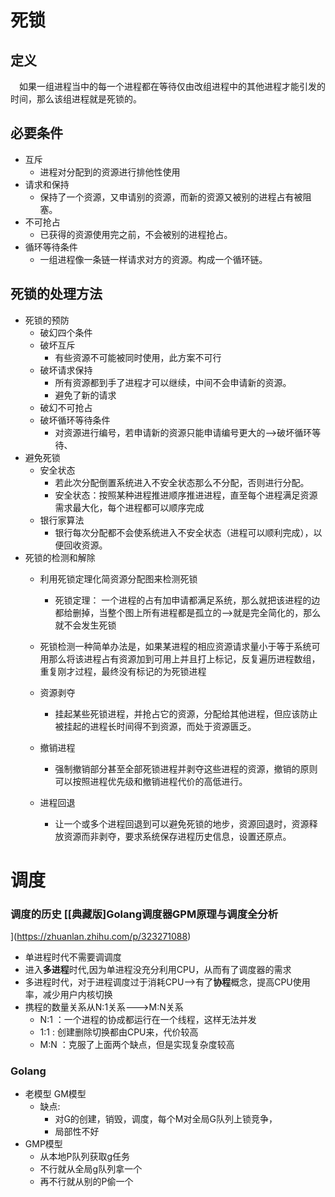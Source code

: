 死锁
==========
## 定义<br>
&emsp;如果一组进程当中的每一个进程都在等待仅由改组进程中的其他进程才能引发的时间，那么该组进程就是死锁的。
## 必要条件
- 互斥
  - 进程对分配到的资源进行排他性使用
- 请求和保持
  - 保持了一个资源，又申请别的资源，而新的资源又被别的进程占有被阻塞。
- 不可抢占
  - 已获得的资源使用完之前，不会被别的进程抢占。
- 循环等待条件
  - 一组进程像一条链一样请求对方的资源。构成一个循环链。
## 死锁的处理方法
- 死锁的预防
  - 破幻四个条件
  - 破坏互斥
    - 有些资源不可能被同时使用，此方案不可行
  - 破坏请求保持
    - 所有资源都到手了进程才可以继续，中间不会申请新的资源。
    - 避免了新的请求
  - 破幻不可抢占
  - 破坏循环等待条件
    - 对资源进行编号，若申请新的资源只能申请编号更大的-->破坏循环等待、
- 避免死锁
  - 安全状态
    - 若此次分配倒置系统进入不安全状态那么不分配，否则进行分配。
    - 安全状态：按照某种进程推进顺序推进进程，直至每个进程满足资源需求最大化，每个进程都可以顺序完成
  - 银行家算法
    - 银行每次分配都不会使系统进入不安全状态（进程可以顺利完成），以便回收资源。
- 死锁的检测和解除
  - 利用死锁定理化简资源分配图来检测死锁
    - 死锁定理：
      一个进程的占有加申请都满足系统，那么就把该进程的边都给删掉，当整个图上所有进程都是孤立的-->就是完全简化的，那么就不会发生死锁
    
  - 死锁检测一种简单办法是，如果某进程的相应资源请求量小于等于系统可用那么将该进程占有资源加到可用上并且打上标记，反复遍历进程数组，重复刚才过程，最终没有标记的为死锁进程
  - 资源剥夺
    - 挂起某些死锁进程，并抢占它的资源，分配给其他进程，但应该防止被挂起的进程长时间得不到资源，而处于资源匮乏。
  - 撤销进程
    - 强制撤销部分甚至全部死锁进程并剥夺这些进程的资源，撤销的原则可以按照进程优先级和撤销进程代价的高低进行。
  - 进程回退
    - 让一个或多个进程回退到可以避免死锁的地步，资源回退时，资源释放资源而非剥夺，要求系统保存进程历史信息，设置还原点。

调度
=======
### 调度的历史 [[典藏版]Golang调度器GPM原理与调度全分析
](https://zhuanlan.zhihu.com/p/323271088)
- 单进程时代不需要调调度
- 进入**多进程**时代,因为单进程没充分利用CPU，从而有了调度器的需求
- 多进程时代，对于进程调度过于消耗CPU-->有了**协程**概念，提高CPU使用率，减少用户内核切换
- 携程的数量关系从N:1关系--->M:N关系
  - N:1 ：一个进程的协成都运行在一个线程，这样无法并发
  - 1:1 : 创建删除切换都由CPU来，代价较高
  - M:N ：克服了上面两个缺点，但是实现复杂度较高
### Golang
  - 老模型 GM模型
    - 缺点:
        - 对G的创建，销毁，调度，每个M对全局G队列上锁竞争，
        - 局部性不好
  - GMP模型
    - 从本地P队列获取g任务
    - 不行就从全局g队列拿一个
    - 再不行就从别的P偷一个
    

